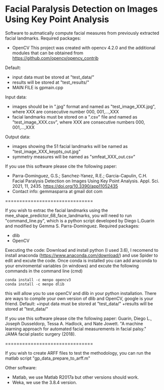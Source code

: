 Facial Paralysis Detection on Images Using Key Point Analysis
============================================================================================
Software to autmatically compute facial measures from previously extracted facial landmarks.
Required packages:
+ OpenCV 
This project was created with opencv 4.2.0 and the additional modules that can be obtained from https://github.com/opencv/opencv_contrib

Default:
+ input data must be stored at "test_data/"
+ results will be stored at "test_results/"
+   MAIN FILE is gpmain.cpp

Input data:
+ images should be in ".jpg" format and named as "test_image_XXX.jpg", where XXX are consecutive number 000, 001,...,XXX
+ facial landmarks must be stored on a ".csv" file and named as "test_image_XXX.csv", where XXX are consecutive numbers 000, 001,...,XXX

Output data:
+ images showing the 51 facial landmarks will be named as "test_image_XXX_keypts_out.jpg"
+ symmetry measures will be named as "smfeat_XXX_out.csv"

If you use this software please cite the following paper:
+ Parra-Dominguez, G.S.; Sanchez-Yanez, R.E.; Garcia-Capulin, C.H. Facial Paralysis Detection on Images Using Key Point Analysis. Appl. Sci. 2021, 11, 2435. https://doi.org/10.3390/app11052435
+ Contact info: gemmasparra at gmail dot com

===============================

If you wish to extrac the facial landmarks using the mee_shape_predictor_68_face_landmarks, you will need to run "command_line.py",
which is a python script developed by Diego L.Guarin and modified by Gemma S. Parra-Dominguez.
Required packages:
+ dlib
+ OpenCV

Executing the code: Download and install python (I used 3.6), I recomend to install anaconda (https://www.anaconda.com/download/) and use Spider to edit and excute the code. Once conda is installed you can add anaconda to your enviromental variables (in windows) and excute the following commands in the command line (cmd)

    conda install -c menpo opencv3
    conda install -c menpo dlib

this will allow you to use openCV and dlib in your python installation. There are ways to compile your own version of dlib and OpenCV, google is your friend.
Default:
+input data must be stored at "test_data/"
+results will be stored at "test_data/"

If you use this software please cite the following paper:
Guarin, Diego L., Joseph Dusseldorp, Tessa A. Hadlock, and Nate Jowett. "A machine learning approach for automated facial measurements in facial palsy." JAMA facial plastic surgery (2018).

===============================

If you wish to create ARFF files to test the methodology, you can run the matlab script "gp_data_prepare_to_arff.m"

Other software:
+ Matlab, we use Matlab R2017a but other versions should work.
+ Weka, we use the 3.8.4 version.
